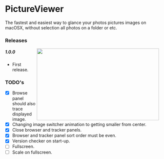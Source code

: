 # PictureViewer
The fastest and easiest way to glance your photos pictures images on macOSX, without selection all photos on a folder or etc.

### Releases
<a href="url"><img src="http://s8.postimg.org/7uw4h01lx/Screen_Shot_2015_07_13_at_11_35_38.png" align="right" height="235" width="400" ></a>

##### 1.0.0
- First release.

### TODO's
- [x] Browse panel should also trace displayed image.
- [x] Changing image switcher animation to getting smaller from center.
- [x] Close browser and tracker panels.
- [x] Browser and tracker panel sort order must be even.
- [x] Version checker on start-up.
- [ ] Fullscreen.
- [ ] Scale on fullscreen.
